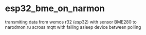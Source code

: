# esp32_bme_on_narmon
transmiting data from wemos r32 (esp32) with sensor BME280 to narodmon.ru across mqtt with falling asleep device between polling
